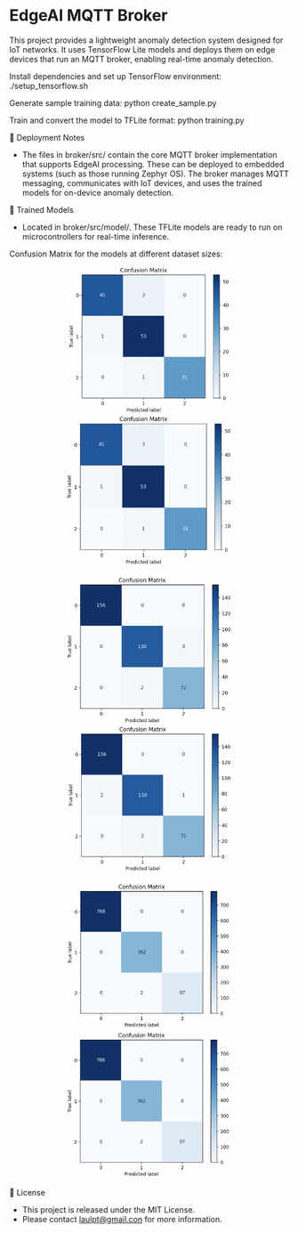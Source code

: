 # EdgeAI MQTT Broker
This project provides a lightweight anomaly detection system designed for IoT networks. It uses TensorFlow Lite models and deploys them on edge devices that run an MQTT broker, enabling real-time anomaly detection.

Install dependencies and set up TensorFlow environment:
   ./setup_tensorflow.sh

Generate sample training data:
   python create_sample.py

Train and convert the model to TFLite format:
   python training.py

🚀 Deployment Notes
- The files in broker/src/ contain the core MQTT broker implementation that supports EdgeAI processing. These can be deployed to embedded systems (such as those running Zephyr OS). The broker manages MQTT messaging, communicates with IoT devices, and uses the trained models for on-device anomaly detection.

🤖 Trained Models
- Located in broker/src/model/. These TFLite models are ready to run on microcontrollers for real-time inference.

Confusion Matrix for the models at different dataset sizes:
<p align="center">
  <img src="/668_int8.png" alt="Architecture Diagram" width="300"/>
  <img src="/668_float.png" alt="Architecture Diagram" width="300"/>
</p>

<p align="center">
  <img src="/1815_int8.png" alt="Architecture Diagram" width="300"/>
  <img src="/1815_float.png" alt="Architecture Diagram" width="300"/>
</p>

<p align="center">
  <img src="/6245_int8.png" alt="Architecture Diagram" width="300"/>
  <img src="/6245_float.png" alt="Architecture Diagram" width="300"/>
</p>


📜 License
- This project is released under the MIT License.
- Please contact laulpt@gmail.con for more information.
